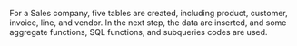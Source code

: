 
For a Sales company, five tables are created, including product, customer, invoice, line, and vendor. In the next step, the data are inserted, and some aggregate functions, SQL functions, and subqueries codes are used. 
